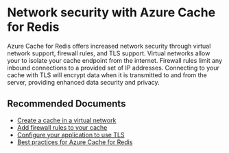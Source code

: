 <properties
	pageTitle="Network security with Azure Cache for Redis"
	description="Network security with Azure Cache for Redis"
	service="microsoft.cache"
	resource="redis"
	authors="asasine"
	ms.author="adsasine"
	displayOrder="12"
	selfHelpType="resource"
	supportTopicIds="32690915"
	resourceTags=""
	productPesIds="14783"
	cloudEnvironments="public,blackForest,fairfax,mooncake"
	articleId="66a69427-71cc-461c-b8fb-73f096ce40f3"
	ownershipId="RedisCache_RedisCache"
/>

# Network security with Azure Cache for Redis

Azure Cache for Redis offers increased network security through virtual network support, firewall rules, and TLS support. Virtual networks allow your to isolate your cache endpoint from the internet. Firewall rules limit any inbound connections to a provided set of IP addresses. Connecting to your cache with TLS will encrypt data when it is transmitted to and from the server, providing enhanced data security and privacy.

## **Recommended Documents**


* [Create a cache in a virtual network](https://docs.microsoft.com/azure/azure-cache-for-redis/cache-how-to-premium-vnet)<br>
* [Add firewall rules to your cache](https://docs.microsoft.com/azure/azure-cache-for-redis/cache-configure#firewall)
* [Configure your application to use TLS](https://docs.microsoft.com/azure/azure-cache-for-redis/cache-remove-tls-10-11)<br>
* [Best practices for Azure Cache for Redis](https://docs.microsoft.com/azure/azure-cache-for-redis/cache-best-practices)
